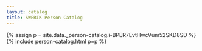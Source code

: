 ```yaml
---
layout: catalog
title: SWERIK Person Catalog
---
```

{% assign p = site.data._person-catalog.i-BPER7EvtHwcVum52SKD8SD %}
{% include person-catalog.html p=p %}

